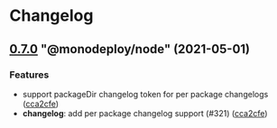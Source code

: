 # Changelog

<!-- MONODEPLOY:BELOW -->

## [0.7.0](https://github.com/tophat/monodeploy/compare/@monodeploy/node@0.6.0...@monodeploy/node@0.7.0) "@monodeploy/node" (2021-05-01)<a name="0.7.0"></a>

### Features

* support packageDir changelog token for per package changelogs ([cca2cfe](https://github.com/tophat/monodeploy/commits/cca2cfe))
* **changelog**: add per package changelog support (#321) ([cca2cfe](https://github.com/tophat/monodeploy/commits/cca2cfe))


